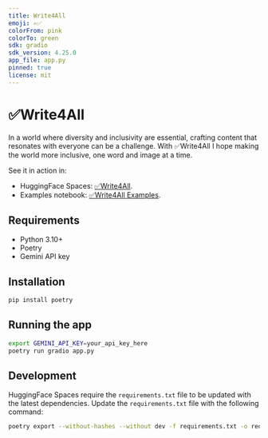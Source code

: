 ```yaml
---
title: Write4All
emoji: ✍️✅
colorFrom: pink
colorTo: green
sdk: gradio
sdk_version: 4.25.0
app_file: app.py
pinned: true
license: mit 
---
```


# ✅Write4All

In a world where diversity and inclusivity are essential, crafting content that resonates with everyone can be a challenge. With ✅Write4All I hope making the world more inclusive, one word and image at a time.

See it in action in:
- HuggingFace Spaces: [✅Write4All](https://huggingface.co/spaces/Jaume/Write4All).
- Examples notebook: [✅Write4All Examples](./notebooks/examples.ipynb).

## Requirements

- Python 3.10+
- Poetry
- Gemini API key


## Installation

```bash
pip install poetry
```

## Running the app

```bash
export GEMINI_API_KEY=your_api_key_here
poetry run gradio app.py
```

## Development
HuggingFace Spaces require the `requirements.txt` file to be updated with the latest dependencies.
Update the `requirements.txt` file with the following command:
```bash
poetry export --without-hashes --without dev -f requirements.txt -o requirements.txt
```